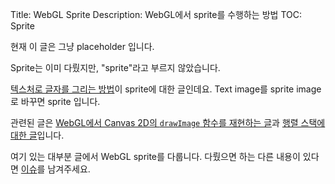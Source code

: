 Title: WebGL Sprite
Description: WebGL에서 sprite를 수행하는 방법
TOC: Sprite


현재 이 글은 그냥 placeholder 입니다.

Sprite는 이미 다뤘지만, "sprite"라고 부르지 않았습니다.

[텍스처로 글자를 그리는 방법](webgl-text-texture.html)이 sprite에 대한 글인데요.
Text image를 sprite image로 바꾸면 sprite 입니다.

관련된 글은 [WebGL에서 Canvas 2D의 `drawImage` 함수를 재현하는 글](webgl-2d-drawimage.html)과 [행렬 스택에 대한 글](webgl-2d-matrix-stack.html)입니다.

여기 있는 대부분 글에서 WebGL sprite를 다룹니다.
다뤘으면 하는 다른 내용이 있다면 [이슈](https://github.com/gfxfundamentals/webgl-fundamentals/issues/new?assignees=&labels=suggested+topic&template=suggest-topic.md&title=%5BSUGGESTION%5D)를 남겨주세요.

